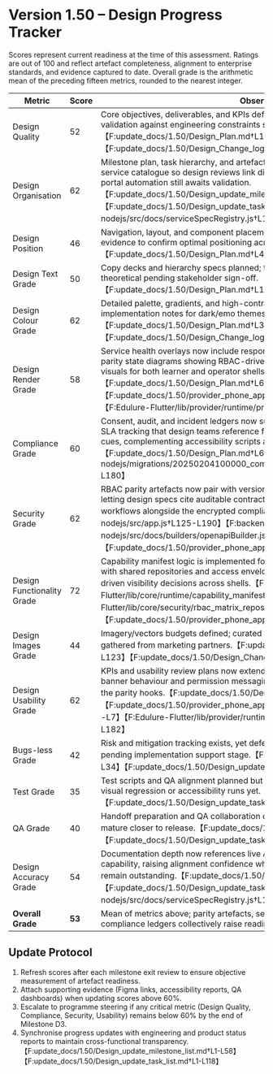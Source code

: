 # Version 1.50 – Design Progress Tracker

Scores represent current readiness at the time of this assessment. Ratings are out of 100 and reflect artefact completeness, alignment to enterprise standards, and evidence captured to date. Overall grade is the arithmetic mean of the preceding fifteen metrics, rounded to the nearest integer.

| Metric | Score | Observations |
| --- | --- | --- |
| Design Quality | 52 | Core objectives, deliverables, and KPIs defined for mobile and web, but further validation against engineering constraints still pending.【F:update_docs/1.50/Design_Plan.md†L13-L34】【F:update_docs/1.50/Design_Change_log.md†L4-L22】 |
| Design Organisation | 62 | Milestone plan, task hierarchy, and artefact governance now reference the OpenAPI service catalogue so design reviews link directly to live capability contracts, while portal automation still awaits validation.【F:update_docs/1.50/Design_update_milestone_list.md†L3-L61】【F:update_docs/1.50/Design_update_task_list.md†L42-L87】【F:backend-nodejs/src/docs/serviceSpecRegistry.js†L1-L56】 |
| Design Position | 46 | Navigation, layout, and component placements documented, but requires usability test evidence to confirm optimal positioning across breakpoints.【F:update_docs/1.50/Design_Plan.md†L49-L109】 |
| Design Text Grade | 50 | Copy decks and hierarchy specs planned; translation/localisation workflows still theoretical pending stakeholder sign-off.【F:update_docs/1.50/Design_Plan.md†L107-L114】 |
| Design Colour Grade | 62 | Detailed palette, gradients, and high-contrast treatments available with implementation notes for dark/emo themes.【F:update_docs/1.50/Design_Plan.md†L39-L47】【F:update_docs/1.50/Design_Change_log.md†L24-L31】 |
| Design Render Grade | 58 | Service health overlays now include responsive Flutter banner mocks plus provider parity state diagrams showing RBAC-driven lock states, arming teams with annotated visuals for both learner and operator shells.【F:update_docs/1.50/Design_Plan.md†L67-L74】【F:update_docs/1.50/provider_phone_app_updates/rbac_contracts.md†L1-L51】【F:Edulure-Flutter/lib/provider/runtime/provider_capability_bridge.dart†L1-L182】 |
| Compliance Grade | 60 | Consent, audit, and incident ledgers now surface encrypted evidence payloads and SLA tracking that design teams reference for privacy dashboards and governance cues, complementing accessibility scripts awaiting execution evidence.【F:update_docs/1.50/Design_Plan.md†L65-L74】【F:backend-nodejs/migrations/20250204100000_compliance_audit_consent_incidents.js†L1-L180】 |
| Security Grade | 62 | RBAC parity artefacts now pair with versioned OpenAPI endpoints for each capability, letting design specs cite auditable contracts for outage messaging and escalation workflows alongside the encrypted compliance ledgers.【F:backend-nodejs/src/app.js†L125-L190】【F:backend-nodejs/src/docs/builders/openapiBuilder.js†L1-L169】【F:update_docs/1.50/provider_phone_app_updates/rbac_contracts.md†L1-L51】 |
| Design Functionality Grade | 72 | Capability manifest logic is implemented for both consumer and provider audiences, with shared repositories and access envelopes ensuring parity telemetry and RBAC-driven visibility decisions across shells.【F:Edulure-Flutter/lib/core/runtime/capability_manifest_repository.dart†L1-L104】【F:Edulure-Flutter/lib/core/security/rbac_matrix_repository.dart†L1-L164】【F:update_docs/1.50/provider_phone_app_updates/rbac_contracts.md†L1-L51】 |
| Design Images Grade | 44 | Imagery/vectors budgets defined; curated asset set and optimisation metrics still to be gathered from marketing partners.【F:update_docs/1.50/Design_Plan.md†L107-L123】【F:update_docs/1.50/Design_Change_log.md†L32-L35】 |
| Design Usability Grade | 62 | KPIs and usability review plans now extend to provider personas, aligning manifest banner behaviour and permission messaging for operator use cases documented in the parity hooks.【F:update_docs/1.50/Design_Plan.md†L13-L22】【F:update_docs/1.50/provider_phone_app_updates/provider_app_change_log.md†L1-L7】【F:Edulure-Flutter/lib/provider/runtime/provider_capability_bridge.dart†L1-L182】 |
| Bugs-less Grade | 42 | Risk and mitigation tracking exists, yet defect triage dashboards and QA findings are pending implementation support stage.【F:update_docs/1.50/Design_Plan.md†L23-L34】【F:update_docs/1.50/Design_update_milestone_list.md†L41-L48】 |
| Test Grade | 35 | Test scripts and QA alignment planned but not executed; no evidence of automated visual regression or accessibility runs yet.【F:update_docs/1.50/Design_update_task_list.md†L89-L117】 |
| QA Grade | 40 | Handoff preparation and QA collaboration defined; coverage metrics and sign-offs will mature closer to release.【F:update_docs/1.50/Design_Plan.md†L128-L136】【F:update_docs/1.50/Design_update_task_list.md†L97-L117】 |
| Design Accuracy Grade | 54 | Documentation depth now references live API catalogues for each dashboard capability, raising alignment confidence while measurement and analytics validation remain outstanding.【F:update_docs/1.50/Design_Plan.md†L49-L117】【F:update_docs/1.50/Design_update_task_list.md†L41-L118】【F:backend-nodejs/src/docs/serviceSpecRegistry.js†L1-L56】 |
| **Overall Grade** | **53** | Mean of metrics above; parity artefacts, service-level API catalogues, and encrypted compliance ledgers collectively raise readiness across incident response tooling. |

## Update Protocol
1. Refresh scores after each milestone exit review to ensure objective measurement of artefact readiness.
2. Attach supporting evidence (Figma links, accessibility reports, QA dashboards) when updating scores above 60%.
3. Escalate to programme steering if any critical metric (Design Quality, Compliance, Security, Usability) remains below 60% by the end of Milestone D3.
4. Synchronise progress updates with engineering and product status reports to maintain cross-functional transparency.【F:update_docs/1.50/Design_update_milestone_list.md†L1-L58】【F:update_docs/1.50/Design_update_task_list.md†L1-L118】
